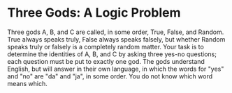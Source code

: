 # Three Gods: A Logic Problem

Three gods A, B, and C are called, in some order, True, False, and Random. True always speaks truly, False always speaks falsely, but whether Random speaks truly or falsely is a completely random matter. Your task is to determine the identities of A, B, and C by asking three yes-no questions; each question must be put to exactly one god. The gods understand English, but will answer in their own language, in which the words for "yes" and "no" are "da" and "ja", in some order. You do not know which word means which.

